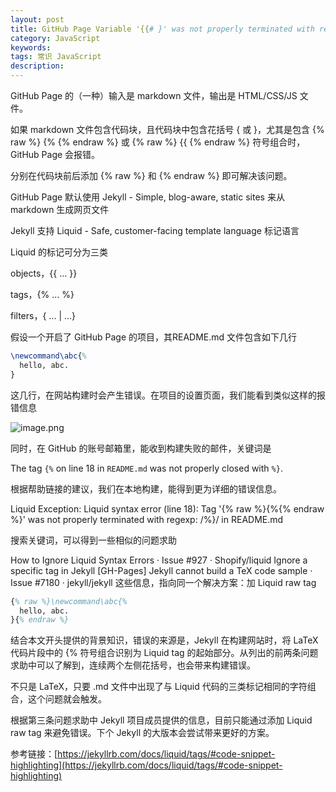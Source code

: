 ```yaml
---
layout: post
title: GitHub Page Variable '{{# }' was not properly terminated with regexp
category: JavaScript
keywords: 
tags: 常识 JavaScript
description: 
---
```


GitHub Page 的（一种）输入是 markdown 文件，输出是 HTML/CSS/JS 文件。

如果 markdown 文件包含代码块，且代码块中包含花括号 { 或 }，尤其是包含 {% raw %} {% {% endraw %} 或 {% raw %} {{ {% endraw %} 符号组合时，GitHub Page 会报错。

分别在代码块前后添加 {% raw %} 和 {% endraw %} 即可解决该问题。

GitHub Page 默认使用 Jekyll - Simple, blog-aware, static sites 来从 markdown 生成网页文件

Jekyll 支持 Liquid - Safe, customer-facing template language 标记语言

Liquid 的标记可分为三类

objects，{{ ... }}

tags，{% ... %}

filters，{ ... | ...}

假设一个开启了 GitHub Page 的项目，其README.md 文件包含如下几行

```latex
\newcommand\abc{%
  hello, abc.
}
```

这几行，在网站构建时会产生错误。在项目的设置页面，我们能看到类似这样的报错信息

![image.png](https://blog.alonesky.com/storage/article/2022/04/21/4yApGzJxksLlLNNPHTuMQqdYPx8aQZ74kBuu403H.png)

同时，在 GitHub 的账号邮箱里，能收到构建失败的邮件，关键词是

The tag `{%` on line 18 in `README.md` was not properly closed with `%}`.

根据帮助链接的建议，我们在本地构建，能得到更为详细的错误信息。

Liquid Exception: Liquid syntax error (line 18): Tag '{% raw %}{%{% endraw %}' was not properly terminated with regexp: /\%\}/ in README.md

搜索关键词，可以得到一些相似的问题求助

How to Ignore Liquid Syntax Errors · Issue #927 · Shopify/liquid
Ignore a specific tag in Jekyll
[GH-Pages] Jekyll cannot build a TeX code sample · Issue #7180 · jekyll/jekyll
这些信息，指向同一个解决方案：加 Liquid raw tag

```latex
{% raw %}\newcommand\abc{%
  hello, abc.
}{% endraw %}
```

结合本文开头提供的背景知识，错误的来源是，Jekyll 在构建网站时，将 LaTeX 代码片段中的 {% 符号组合识别为 Liquid tag 的起始部分。从列出的前两条问题求助中可以了解到，连续两个左侧花括号，也会带来构建错误。

不只是 LaTeX，只要 .md 文件中出现了与 Liquid 代码的三类标记相同的字符组合，这个问题就会触发。

根据第三条问题求助中 Jekyll 项目成员提供的信息，目前只能通过添加 Liquid raw tag 来避免错误。下个 Jekyll 的大版本会尝试带来更好的方案。

参考链接：[https://jekyllrb.com/docs/liquid/tags/#code-snippet-highlighting](https://jekyllrb.com/docs/liquid/tags/#code-snippet-highlighting)